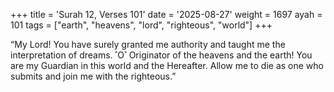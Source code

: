 +++
title = 'Surah 12, Verses 101'
date = '2025-08-27'
weight = 1697
ayah = 101
tags = ["earth", "heavens", "lord", "righteous", "world"]
+++

“My Lord! You have surely granted me authority and taught me the interpretation of dreams. ˹O˺ Originator of the heavens and the earth! You are my Guardian in this world and the Hereafter. Allow me to die as one who submits and join me with the righteous.”